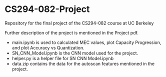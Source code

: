 # CS294-082-Project
Repository for the final project of the CS294-082 course at UC Berkeley

Further description of the project is mentioned in the Project pdf.

- main.ipynb is used to calculated MEC values, plot Capacity Progression, and plot Accuracy vs Quantization.
- SN_CNN_Model.ipynb is the CNN model used for the project.
- helper.py is a helper file for SN CNN Model.ipynb
- data.zip contains the data for the autoscan features mentioned in the project.
